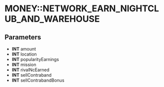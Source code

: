 # MONEY::NETWORK_EARN_NIGHTCLUB_AND_WAREHOUSE

## Parameters
* **INT** amount
* **INT** location
* **INT** popularityEarnings
* **INT** mission
* **INT** rivalNcEarned
* **INT** sellContraband
* **INT** sellContrabandBonus